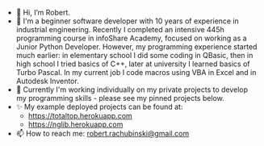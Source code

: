 - 👋 Hi, I’m Robert.
- 👀 I'm a beginner software developer with 10 years of experience in industrial engineering. Recently I completed an intensive 445h programming course in infoShare Academy, focused on working as a Junior Python Developer. However, my programming experience started much earlier: in elementary school I did some coding in QBasic, then in high school I tried basics of C++, later at university I learned basics of Turbo Pascal. In my current job I code macros using VBA in Excel and in Autodesk Inventor.
- 🌱 Currently I'm working individually on my private projects to develop my programming skills - please see my pinned projects below.
- ✨ My example deployed projects can be found at:
  - https://totaltop.herokuapp.com
  - https://nglib.herokuapp.com
- 📫 How to reach me: robert.rachubinski@gmail.com

<!---
robrach/robrach is a ✨ special ✨ repository because its `README.md` (this file) appears on your GitHub profile.
You can click the Preview link to take a look at your changes.
--->
